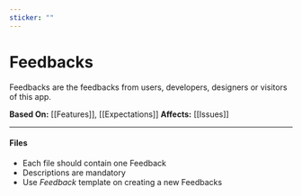 ```yaml
---
sticker: ""
---
```

# Feedbacks
Feedbacks are the feedbacks from users, developers, designers or visitors of this app.

**Based On:** [[Features]], [[Expectations]]
**Affects:** [[Issues]]

---

#### Files
- Each file should contain one Feedback
- Descriptions are mandatory
- Use _Feedback_ template on creating a new Feedbacks

